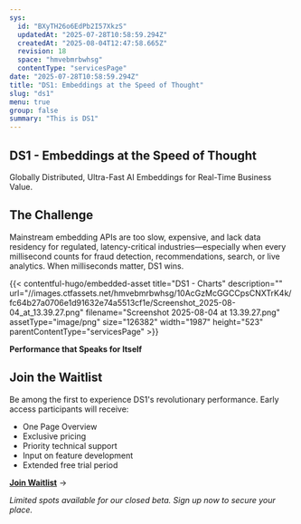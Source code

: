 ```yaml
---
sys:
  id: "BXyTH26o6EdPb2I57XkzS"
  updatedAt: "2025-07-28T10:58:59.294Z"
  createdAt: "2025-08-04T12:47:58.665Z"
  revision: 18
  space: "hmvebmrbwhsg"
  contentType: "servicesPage"
date: "2025-07-28T10:58:59.294Z"
title: "DS1: Embeddings at the Speed of Thought"
slug: "ds1"
menu: true
group: false
summary: "This is DS1"
---
```


## DS1 - Embeddings at the Speed of Thought

Globally Distributed, Ultra-Fast AI Embeddings for Real-Time Business Value.

## The Challenge

Mainstream embedding APIs are too slow, expensive, and lack data residency for regulated, latency-critical industries—especially when every millisecond counts for fraud detection, recommendations, search, or live analytics. When milliseconds matter, DS1 wins.

{{< contentful-hugo/embedded-asset title="DS1 - Charts" description="" url="//images.ctfassets.net/hmvebmrbwhsg/10AcGzMcGGCCpsCNXTrK4k/fc64b27a0706e1d91632e74a5513cf1e/Screenshot_2025-08-04_at_13.39.27.png" filename="Screenshot 2025-08-04 at 13.39.27.png" assetType="image/png" size="126382" width="1987" height="523" parentContentType="servicesPage" >}}

**Performance that Speaks for Itself**

## **Join the Waitlist**

Be among the first to experience DS1&#39;s revolutionary performance. Early access participants will receive:

- One Page Overview
- Exclusive pricing
- Priority technical support
- Input on feature development
- Extended free trial period

[**Join Waitlist**](/waitlist/) →

_Limited spots available for our closed beta. Sign up now to secure your place._

